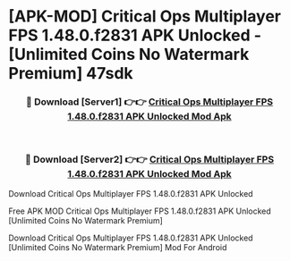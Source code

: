 # [APK-MOD] Critical Ops  Multiplayer FPS 1.48.0.f2831 APK Unlocked - [Unlimited Coins No Watermark Premium] 47sdk



<div align="center">
<h3>🔴 Download [Server1] 👉👉 <a href="https://momento.my/?title=Critical_Ops__Multiplayer_FPS_1.48.0.f2831_APK_Unlocked">Critical Ops  Multiplayer FPS 1.48.0.f2831 APK Unlocked Mod Apk</a></h3><br>

<h3>🔴 Download [Server2] 👉👉 <a href="https://momento.my/?title=Critical_Ops__Multiplayer_FPS_1.48.0.f2831_APK_Unlocked">Critical Ops  Multiplayer FPS 1.48.0.f2831 APK Unlocked Mod Apk</a></h3>
</div>



Download Critical Ops  Multiplayer FPS 1.48.0.f2831 APK Unlocked 

Free APK MOD Critical Ops  Multiplayer FPS 1.48.0.f2831 APK Unlocked [Unlimited Coins No Watermark Premium]

Download Critical Ops  Multiplayer FPS 1.48.0.f2831 APK Unlocked [Unlimited Coins No Watermark Premium] Mod For Android
